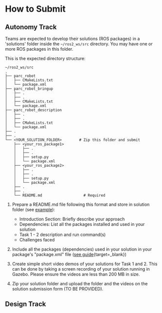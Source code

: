 # How to Submit

## Autonomy Track

Teams are expected to develop their solutions (ROS packages) in a 'solutions' folder inside the `~/ros2_ws/src` directory. You may have one or more ROS packages in this folder. 

This is the expected directory structure:

```
~/ros2_ws/src
.
├── parc_robot
│   ├── CMakeLists.txt
│   └── package.xml
├── parc_robot_bringup
│   ├── .
│   ├── .
│   ├── CMakeLists.txt
│   └── package.xml
├── parc_robot_description
│   ├── .
│   ├── .
│   ├── CMakeLists.txt
│   └── package.xml
├── .
├── .
└── <YOUR_SOLUTION_FOLDER>        # Zip this folder and submit
    ├── <your_ros_package1>
    │   ├── .
    │   ├── .
    │   ├── setup.py
    │   └── package.xml
    ├── <your_ros_package2>
    │   ├── .
    │   ├── .
    │   ├── setup.py
    │   └── package.xml
    ├── .
    ├── .
    └── README.md                   # Required
```

1. Prepare a README.md file following this format and store in solution folder (see [example](https://github.com/PARC-Robotics/PARC2024-Engineers-League/blob/main/resources/sample-submission-readme.md)):
    * Introduction Section: Briefly describe your approach
    * Dependencies: List all the packages installed and used in your solution
    * Task 1 - 2 description and run command(s)
    * Challenges faced

2. Include all the packages (dependencies) used in your solution in your package's "package.xml" file ([see guide](https://docs.ros.org/en/jazzy/Tutorials/Intermediate/Rosdep.html){target=_blank})

3. Create simple short video demos of your solutions for Task 1 and 2. This can be done by taking a screen recording of your solution running in Gazebo. Please ensure the videos are less than 200 MB in size.

<!-- 4. Zip your solution folder and upload the folder and the videos on the [solution submission form](https://forms.gle/GwE7Tzm9FpYzUVQX9). -->
4. Zip your solution folder and upload the folder and the videos on the solution submission form (TO BE PROVIDED).

## Design Track

